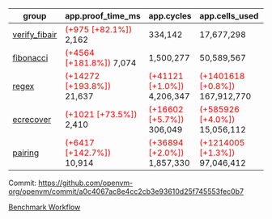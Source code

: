 | group | app.proof_time_ms | app.cycles | app.cells_used | leaf.proof_time_ms | leaf.cycles | leaf.cells_used |
| -- | -- | -- | -- | -- | -- | -- |
| [verify_fibair](https://github.com/openvm-org/openvm/blob/benchmark-results/benchmarks-dispatch/refs/heads/avaneesh/test/verify_fibair-a0c4067ac8e4cc2cb3e93610d25f745553fec0b7.md) |<span style='color: red'>(+975 [+82.1%])</span> 2,162 |  334,142 |  17,677,298 |- | - | - |
| [fibonacci](https://github.com/openvm-org/openvm/blob/benchmark-results/benchmarks-dispatch/refs/heads/avaneesh/test/fibonacci-a0c4067ac8e4cc2cb3e93610d25f745553fec0b7.md) |<span style='color: red'>(+4564 [+181.8%])</span> 7,074 |  1,500,277 |  50,589,567 |- | - | - |
| [regex](https://github.com/openvm-org/openvm/blob/benchmark-results/benchmarks-dispatch/refs/heads/avaneesh/test/regex-a0c4067ac8e4cc2cb3e93610d25f745553fec0b7.md) |<span style='color: red'>(+14272 [+193.8%])</span> 21,637 | <span style='color: red'>(+41121 [+1.0%])</span> 4,206,347 | <span style='color: red'>(+1401618 [+0.8%])</span> 167,912,770 |- | - | - |
| [ecrecover](https://github.com/openvm-org/openvm/blob/benchmark-results/benchmarks-dispatch/refs/heads/avaneesh/test/ecrecover-a0c4067ac8e4cc2cb3e93610d25f745553fec0b7.md) |<span style='color: red'>(+1021 [+73.5%])</span> 2,410 | <span style='color: red'>(+16602 [+5.7%])</span> 306,049 | <span style='color: red'>(+585926 [+4.0%])</span> 15,056,112 |- | - | - |
| [pairing](https://github.com/openvm-org/openvm/blob/benchmark-results/benchmarks-dispatch/refs/heads/avaneesh/test/pairing-a0c4067ac8e4cc2cb3e93610d25f745553fec0b7.md) |<span style='color: red'>(+6417 [+142.7%])</span> 10,914 | <span style='color: red'>(+36894 [+2.0%])</span> 1,857,330 | <span style='color: red'>(+1214005 [+1.3%])</span> 97,046,412 |- | - | - |


Commit: https://github.com/openvm-org/openvm/commit/a0c4067ac8e4cc2cb3e93610d25f745553fec0b7

[Benchmark Workflow](https://github.com/openvm-org/openvm/actions/runs/15308897308)
